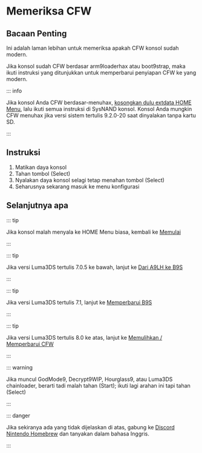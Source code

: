 # Memeriksa CFW

## Bacaan Penting

Ini adalah laman lebihan untuk memeriksa apakah CFW konsol sudah modern.

Jika konsol sudah CFW berdasar arm9loaderhax atau boot9strap, maka ikuti instruksi yang ditunjukkan untuk memperbarui penyiapan CFW ke yang modern.

::: info

Jika konsol Anda CFW berdasar-menuhax, [kosongkan dulu extdata HOME Menu](troubleshooting-post-install), lalu ikuti semua instruksi di SysNAND konsol. Konsol Anda mungkin CFW menuhax jika versi sistem tertulis 9.2.0-20 saat dinyalakan tanpa kartu SD.

:::

## Instruksi

1. Matikan daya konsol
2. Tahan tombol (Select)
3. Nyalakan daya konsol selagi tetap menahan tombol (Select)
4. Seharusnya sekarang masuk ke menu konfigurasi

## Selanjutnya apa

::: tip

Jika konsol malah menyala ke HOME Menu biasa, kembali ke [Memulai](get-started)

:::

::: tip

Jika versi Luma3DS tertulis 7.0.5 ke bawah, lanjut ke [Dari A9LH ke B9S](a9lh-to-b9s)

:::

::: tip

Jika versi Luma3DS tertulis 7.1, lanjut ke [Memperbarui B9S](updating-b9s)

:::

::: tip

Jika versi Luma3DS tertulis 8.0 ke atas, lanjut ke [Memulihkan / Memperbarui CFW](restoring-updating-cfw)

:::

::: warning

Jika muncul GodMode9, Decrypt9WIP, Hourglass9, atau Luma3DS chainloader, berarti tadi malah tahan (Start); ikuti lagi arahan ini tapi tahan (Select)

:::

::: danger

Jika sekiranya ada yang tidak dijelaskan di atas, gabung ke [Discord Nintendo Homebrew](https://discord.gg/MWxPgEp) dan tanyakan dalam bahasa Inggris.

:::
